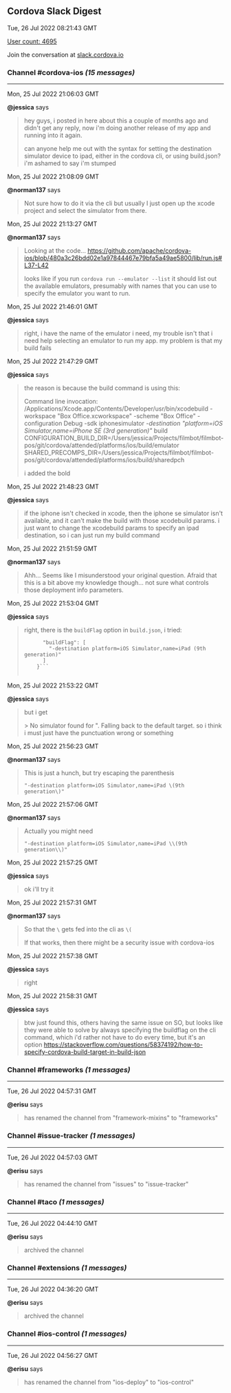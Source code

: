 ## Cordova Slack Digest
Tue, 26 Jul 2022 08:21:43 GMT

[User count: 4695](https://cordova.slack.com/)


Join the conversation at [slack.cordova.io](http://slack.cordova.io/)

### __Channel #cordova-ios__ _(15 messages)_
---

Mon, 25 Jul 2022 21:06:03 GMT

__@jessica__ says 
> hey guys, i posted in here about this a couple of months ago and didn't get any reply, now i'm doing another release of my app and running into it again.
> 
> can anyone help me out with the syntax for setting the destination simulator device to ipad, either in the cordova cli, or using build.json? i'm ashamed to say i'm stumped
> 

Mon, 25 Jul 2022 21:08:09 GMT

__@norman137__ says 
> Not sure how to do it via the cli but usually I just open up the xcode project and select the simulator from there.
> 

Mon, 25 Jul 2022 21:13:27 GMT

__@norman137__ says 
> Looking at the code... <https://github.com/apache/cordova-ios/blob/480a3c26bdd02e1a97844467e79bfa5a49ae5800/lib/run.js#L37-L42>
> 
> looks like if you run `cordova run --emulator --list` it should list out the available emulators, presumably with names that you can use to specify the emulator you want to run.
> 

Mon, 25 Jul 2022 21:46:01 GMT

__@jessica__ says 
> right, i have the name of the emulator i need, my trouble isn't that i need help selecting an emulator to run my app. my problem is that my build fails
> 

Mon, 25 Jul 2022 21:47:29 GMT

__@jessica__ says 
> the reason is because the build command is using this:
> 
> Command line invocation:
>     /Applications/Xcode.app/Contents/Developer/usr/bin/xcodebuild -workspace "Box Office.xcworkspace" -scheme "Box Office" -configuration Debug -sdk iphonesimulator *-destination "platform=iOS Simulator,name=iPhone SE (3rd generation)"* build CONFIGURATION_BUILD_DIR=/Users/jessica/Projects/filmbot/filmbot-pos/git/cordova/attended/platforms/ios/build/emulator SHARED_PRECOMPS_DIR=/Users/jessica/Projects/filmbot/filmbot-pos/git/cordova/attended/platforms/ios/build/sharedpch
> 
> i added the bold
> 

Mon, 25 Jul 2022 21:48:23 GMT

__@jessica__ says 
> if the iphone isn't checked in xcode, then the iphone se simulator isn't available, and it can't make the build with those xcodebuild params. i just want to change the xcodebuild params to specify an ipad destination, so i can just run my build command
> 

Mon, 25 Jul 2022 21:51:59 GMT

__@norman137__ says 
> Ahh... Seems like I misunderstood your original question. Afraid that this is a bit above my knowledge though... not sure what controls those deployment info parameters.
> 

Mon, 25 Jul 2022 21:53:04 GMT

__@jessica__ says 
> right, there is the `buildFlag` option in `build.json`, i tried:
> 
> ```    ios: {
>       "buildFlag": [
>         "-destination platform=iOS Simulator,name=iPad (9th generation)"
>       ]
>     }```
> 
> 

Mon, 25 Jul 2022 21:53:22 GMT

__@jessica__ says 
> but i get
> 
> &gt; No simulator found for ". Falling back to the default target.
> so i think i must just have the punctuation wrong or something
> 

Mon, 25 Jul 2022 21:56:23 GMT

__@norman137__ says 
> This is just a hunch, but try escaping the parenthesis
> 
> `"-destination platform=iOS Simulator,name=iPad \(9th generation\)"`
> 

Mon, 25 Jul 2022 21:57:06 GMT

__@norman137__ says 
> Actually you might need
> 
> `"-destination platform=iOS Simulator,name=iPad \\(9th generation\\)"`
> 

Mon, 25 Jul 2022 21:57:25 GMT

__@jessica__ says 
> ok i'll try it
> 

Mon, 25 Jul 2022 21:57:31 GMT

__@norman137__ says 
> So that the `\` gets fed into the cli as `\(`
> 
> If that works, then there might be a security issue with cordova-ios
> 

Mon, 25 Jul 2022 21:57:38 GMT

__@jessica__ says 
> right
> 

Mon, 25 Jul 2022 21:58:31 GMT

__@jessica__ says 
> btw just found this, others having the same issue on SO, but looks like they were able to solve by always specifying the buildflag on the cli command, which i'd rather not have to do every time, but it's an option <https://stackoverflow.com/questions/58374192/how-to-specify-cordova-build-target-in-build-json>
> 

### __Channel #frameworks__ _(1 messages)_
---

Tue, 26 Jul 2022 04:57:31 GMT

__@erisu__ says 
> has renamed the channel from "framework-mixins" to "frameworks"
> 

### __Channel #issue-tracker__ _(1 messages)_
---

Tue, 26 Jul 2022 04:57:03 GMT

__@erisu__ says 
> has renamed the channel from "issues" to "issue-tracker"
> 

### __Channel #taco__ _(1 messages)_
---

Tue, 26 Jul 2022 04:44:10 GMT

__@erisu__ says 
> archived the channel
> 

### __Channel #extensions__ _(1 messages)_
---

Tue, 26 Jul 2022 04:36:20 GMT

__@erisu__ says 
> archived the channel
> 

### __Channel #ios-control__ _(1 messages)_
---

Tue, 26 Jul 2022 04:56:27 GMT

__@erisu__ says 
> has renamed the channel from "ios-deploy" to "ios-control"
> 
